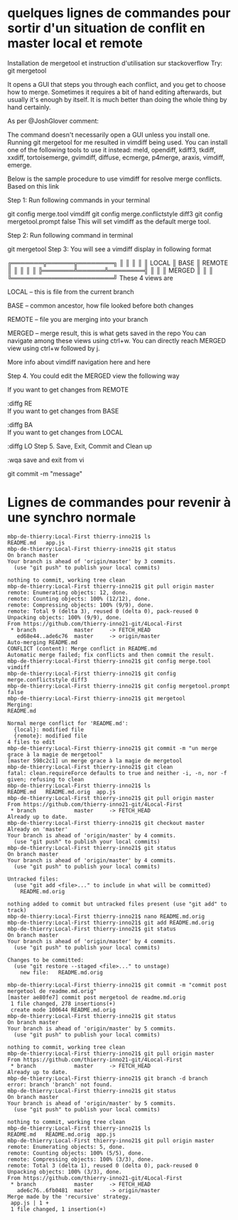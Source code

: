 # quelques lignes de commandes pour sortir d'un situation de conflit en master local et remote
Installation de mergetool et instruction d'utilisation sur stackoverflow
Try: git mergetool

It opens a GUI that steps 
you through each conflict, and you get to choose how to merge. Sometimes it requires a bit of hand editing afterwards, but usually it's enough by itself. It is much better than doing the whole thing by hand certainly.

As per @JoshGlover comment:

The command doesn't necessarily open a GUI unless you install one. Running git mergetool for me resulted in vimdiff being used. You can install one of the following tools to use it instead: meld, opendiff, kdiff3, tkdiff, xxdiff, tortoisemerge, gvimdiff, diffuse, ecmerge, p4merge, araxis, vimdiff, emerge.

Below is the sample procedure to use vimdiff for resolve merge conflicts. Based on this link

Step 1: Run following commands in your terminal

git config merge.tool vimdiff
git config merge.conflictstyle diff3
git config mergetool.prompt false
This will set vimdiff as the default merge tool.

Step 2: Run following command in terminal

git mergetool
Step 3: You will see a vimdiff display in following format

  ╔═══════╦══════╦════════╗
  ║       ║      ║        ║
  ║ LOCAL ║ BASE ║ REMOTE ║
  ║       ║      ║        ║
  ╠═══════╩══════╩════════╣
  ║                       ║
  ║        MERGED         ║
  ║                       ║
  ╚═══════════════════════╝
These 4 views are

LOCAL – this is file from the current branch

BASE – common ancestor, how file looked before both changes

REMOTE – file you are merging into your branch

MERGED – merge result, this is what gets saved in the repo
You can navigate among these views using ctrl+w. You can directly reach MERGED view using ctrl+w followed by j.

More info about vimdiff navigation here and here

Step 4. You could edit the MERGED view the following way

If you want to get changes from REMOTE

:diffg RE  
If you want to get changes from BASE

:diffg BA  
If you want to get changes from LOCAL

:diffg LO 
Step 5. Save, Exit, Commit and Clean up

:wqa save and exit from vi

git commit -m "message"


# Lignes de commandes pour revenir à une synchro normale

```
mbp-de-thierry:Local-First thierry-inno21$ ls
README.md	app.js
mbp-de-thierry:Local-First thierry-inno21$ git status
On branch master
Your branch is ahead of 'origin/master' by 3 commits.
  (use "git push" to publish your local commits)

nothing to commit, working tree clean
mbp-de-thierry:Local-First thierry-inno21$ git pull origin master
remote: Enumerating objects: 12, done.
remote: Counting objects: 100% (12/12), done.
remote: Compressing objects: 100% (9/9), done.
remote: Total 9 (delta 3), reused 0 (delta 0), pack-reused 0
Unpacking objects: 100% (9/9), done.
From https://github.com/thierry-inno21-git/4Local-First
 * branch            master     -> FETCH_HEAD
   ed68e44..ade6c76  master     -> origin/master
Auto-merging README.md
CONFLICT (content): Merge conflict in README.md
Automatic merge failed; fix conflicts and then commit the result.
mbp-de-thierry:Local-First thierry-inno21$ git config merge.tool vimdiff
mbp-de-thierry:Local-First thierry-inno21$ git config merge.conflictstyle diff3
mbp-de-thierry:Local-First thierry-inno21$ git config mergetool.prompt false
mbp-de-thierry:Local-First thierry-inno21$ git mergetool
Merging:
README.md

Normal merge conflict for 'README.md':
  {local}: modified file
  {remote}: modified file
4 files to edit
mbp-de-thierry:Local-First thierry-inno21$ git commit -m "un merge grace à la magie de mergetool"
[master 598c2c1] un merge grace à la magie de mergetool
mbp-de-thierry:Local-First thierry-inno21$ git clean
fatal: clean.requireForce defaults to true and neither -i, -n, nor -f given; refusing to clean
mbp-de-thierry:Local-First thierry-inno21$ ls
README.md	README.md.orig	app.js
mbp-de-thierry:Local-First thierry-inno21$ git pull origin master
From https://github.com/thierry-inno21-git/4Local-First
 * branch            master     -> FETCH_HEAD
Already up to date.
mbp-de-thierry:Local-First thierry-inno21$ git checkout master
Already on 'master'
Your branch is ahead of 'origin/master' by 4 commits.
  (use "git push" to publish your local commits)
mbp-de-thierry:Local-First thierry-inno21$ git status
On branch master
Your branch is ahead of 'origin/master' by 4 commits.
  (use "git push" to publish your local commits)

Untracked files:
  (use "git add <file>..." to include in what will be committed)
	README.md.orig

nothing added to commit but untracked files present (use "git add" to track)
mbp-de-thierry:Local-First thierry-inno21$ nano README.md.orig 
mbp-de-thierry:Local-First thierry-inno21$ git add README.md.orig 
mbp-de-thierry:Local-First thierry-inno21$ git status
On branch master
Your branch is ahead of 'origin/master' by 4 commits.
  (use "git push" to publish your local commits)

Changes to be committed:
  (use "git restore --staged <file>..." to unstage)
	new file:   README.md.orig

mbp-de-thierry:Local-First thierry-inno21$ git commit -m "commit post mergetool de readme.md.orig"
[master ae80fe7] commit post mergetool de readme.md.orig
 1 file changed, 278 insertions(+)
 create mode 100644 README.md.orig
mbp-de-thierry:Local-First thierry-inno21$ git status
On branch master
Your branch is ahead of 'origin/master' by 5 commits.
  (use "git push" to publish your local commits)

nothing to commit, working tree clean
mbp-de-thierry:Local-First thierry-inno21$ git pull origin master
From https://github.com/thierry-inno21-git/4Local-First
 * branch            master     -> FETCH_HEAD
Already up to date.
mbp-de-thierry:Local-First thierry-inno21$ git branch -d branch
error: branch 'branch' not found.
mbp-de-thierry:Local-First thierry-inno21$ git status
On branch master
Your branch is ahead of 'origin/master' by 5 commits.
  (use "git push" to publish your local commits)

nothing to commit, working tree clean
mbp-de-thierry:Local-First thierry-inno21$ ls
README.md	README.md.orig	app.js
mbp-de-thierry:Local-First thierry-inno21$ git pull origin master
remote: Enumerating objects: 5, done.
remote: Counting objects: 100% (5/5), done.
remote: Compressing objects: 100% (3/3), done.
remote: Total 3 (delta 1), reused 0 (delta 0), pack-reused 0
Unpacking objects: 100% (3/3), done.
From https://github.com/thierry-inno21-git/4Local-First
 * branch            master     -> FETCH_HEAD
   ade6c76..6fb0481  master     -> origin/master
Merge made by the 'recursive' strategy.
 app.js | 1 +
 1 file changed, 1 insertion(+)
```